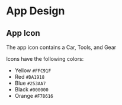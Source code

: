 # App Design


## App Icon
The app icon contains a Car, Tools, and Gear

Icons have the following colors:

* Yellow `#FFC91F`
* Red `#DA1918`
* Blue `#253AA7`
* Black `#000000`
* Orange `#F78616`
